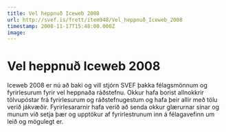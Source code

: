```yaml
---
title: Vel heppnuð Iceweb 2008
url: http://svef.is/frett/item948/Vel_heppnuð_Iceweb_2008
timestamp: 2008-11-17T15:48:00.000Z
image: 
---
```


# Vel heppnuð Iceweb 2008

Iceweb 2008 er nú að baki og vill stjórn SVEF þakka félagsmönnum og fyrirlesurum fyrir vel heppnaða ráðstefnu. Okkur hafa borist allnokkrir tölvupóstar frá fyrirlesurum og ráðstefnugestum og hafa þeir allir með tölu verið jákvæðir. Fyrirlesararnir hafa verið að senda okkur glærurnar sínar og munum við setja þær og upptökur af fyrirlestrunum inn á félagavefinn um leið og mögulegt er.
